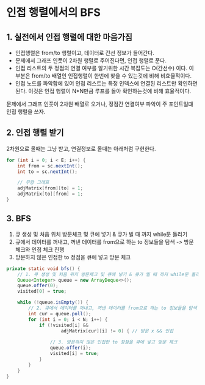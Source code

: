 # 인접 행렬에서의 BFS

## 1. 실전에서 인접 행렬에 대한 마음가짐
- 인접행렬은 from/to 행렬이고, 데이터로 간선 정보가 들어간다.  
- 문제에서 그래프 인풋이 2차원 행렬로 주어진다면, 인접 행렬로 푼다.  
- 인접 리스트의 두 정점의 연결 여부를 알기위한 시간 복잡도는 O(간선수) 이다. 이 부분은 from/to 배열인 인접행렬이 한번에 찾을 수 있는것에 비해 비효율적이다.  
- 인접 노드를 파악함에 있어 인접 리스트는 특정 인덱스에 연결된 리스트만 확인하면 된다. 이것은 인접 행렬이 N*N만큼 루프를 돌아 확인하는것에 비해 효율적이다.


문제에서 그래프 인풋이 2차원 배열로 오거나, 정점간 연결여부 파악이 주 포인트일떄 인접 행렬을 쓰자.

## 2. 인접 행렬 받기 

2차원으로 올때는 그냥 받고, 연결정보로 올때는 아래처럼 구현한다.  

```java
for (int i = 0; i < E; i++) {
    int from = sc.nextInt();
    int to = sc.nextInt();

    // 무향 그래프
    adjMatrix[from][to] = 1;
    adjMatrix[to][from] = 1;
}
```

## 3. BFS

1. 큐 생성 및 처음 위치 방문체크 및 큐에 넣기 & 큐가 빌 때 까지 while문 돌리기
2. 큐에서 데이터를 꺼내고, 꺼낸 데이터를 from으로 하는 to 정보들을 탐색 -> 방문 체크와 인접 체크 진행 
3. 방문하지 않은 인접한 to 정점을 큐에 넣고 방문 체크


```java
private static void bfs() {
    // 1. 큐 생성 및 처음 위치 방문체크 및 큐에 넣기 & 큐가 빌 때 까지 while문 돌리기
    Queue<Integer> queue = new ArrayDeque<>();
    queue.offer(0);
    visited[0] = true;

    while (!queue.isEmpty()) {
        // 2. 큐에서 데이터를 꺼내고, 꺼낸 데이터를 from으로 하는 to 정보들을 탐색 -> 방문 체크와 인접 체크 진행 
        int cur = queue.poll();
        for (int i = 0; i < N; i++) {
            if (!visited[i] &&
                    adjMatrix[cur][i] != 0) { // 방문 x && 인접
                
                // 3. 방문하지 않은 인접한 to 정점을 큐에 넣고 방문 체크
                queue.offer(i);
                visited[i] = true;
            }
        }
    }
}
```
